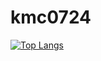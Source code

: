 # kmc0724

[![Top Langs](https://github-readme-stats.vercel.app/api/top-langs/?username=kmc0724&layout=donut)](https://github.com/kmc0724/)
